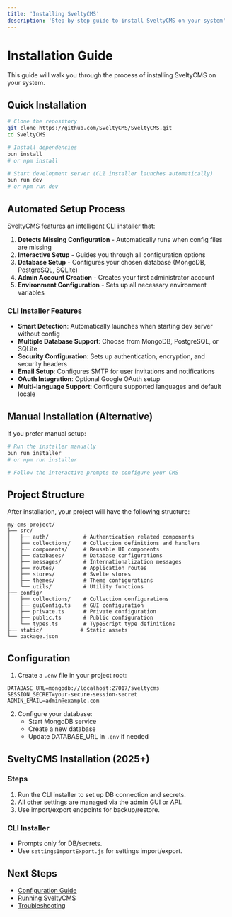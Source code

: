 ```yaml
---
title: 'Installing SveltyCMS'
description: 'Step-by-step guide to install SveltyCMS on your system'
---
```


# Installation Guide

This guide will walk you through the process of installing SveltyCMS on your system.

## Quick Installation

```bash
# Clone the repository
git clone https://github.com/SveltyCMS/SveltyCMS.git
cd SveltyCMS

# Install dependencies
bun install
# or npm install

# Start development server (CLI installer launches automatically)
bun run dev
# or npm run dev
```

## Automated Setup Process

SveltyCMS features an intelligent CLI installer that:

1. **Detects Missing Configuration** - Automatically runs when config files are missing
2. **Interactive Setup** - Guides you through all configuration options
3. **Database Setup** - Configures your chosen database (MongoDB, PostgreSQL, SQLite)
4. **Admin Account Creation** - Creates your first administrator account
5. **Environment Configuration** - Sets up all necessary environment variables

### CLI Installer Features

- **Smart Detection**: Automatically launches when starting dev server without config
- **Multiple Database Support**: Choose from MongoDB, PostgreSQL, or SQLite
- **Security Configuration**: Sets up authentication, encryption, and security headers
- **Email Setup**: Configures SMTP for user invitations and notifications
- **OAuth Integration**: Optional Google OAuth setup
- **Multi-language Support**: Configure supported languages and default locale

## Manual Installation (Alternative)

If you prefer manual setup:

```bash
# Run the installer manually
bun run installer
# or npm run installer

# Follow the interactive prompts to configure your CMS
```

## Project Structure

After installation, your project will have the following structure:

```
my-cms-project/
├── src/
│   ├── auth/           # Authentication related components
│   ├── collections/    # Collection definitions and handlers
│   ├── components/     # Reusable UI components
│   ├── databases/      # Database configurations
│   ├── messages/       # Internationalization messages
│   ├── routes/         # Application routes
│   ├── stores/         # Svelte stores
│   ├── themes/         # Theme configurations
│   └── utils/          # Utility functions
├── config/
│   ├── collections/    # Collection configurations
│   ├── guiConfig.ts    # GUI configuration
│   ├── private.ts      # Private configuration
│   ├── public.ts       # Public configuration
│   └── types.ts        # TypeScript type definitions
├── static/            # Static assets
└── package.json
```

## Configuration

1. Create a `.env` file in your project root:

```env
DATABASE_URL=mongodb://localhost:27017/sveltycms
SESSION_SECRET=your-secure-session-secret
ADMIN_EMAIL=admin@example.com
```

2. Configure your database:
   - Start MongoDB service
   - Create a new database
   - Update DATABASE_URL in `.env` if needed

## SveltyCMS Installation (2025+)

### Steps
1. Run the CLI installer to set up DB connection and secrets.
2. All other settings are managed via the admin GUI or API.
3. Use import/export endpoints for backup/restore.

### CLI Installer
- Prompts only for DB/secrets.
- Use `settingsImportExport.js` for settings import/export.

## Next Steps

- [Configuration Guide](./04-Configuration.md)
- [Running SveltyCMS](./06-Running.md)
- [Troubleshooting](./07-Troubleshooting.md)
